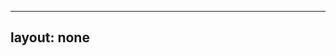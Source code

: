 ---
layout: none
-----

<RedoclyAPIBlock src="/firefly-services/docs/photoshop_removeBackground.json" width="600px" disableSidebar hideTryItPanel />
